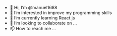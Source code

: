 - 👋 Hi, I’m @manuel1688
- 👀 I’m interested in improve my programming skills 
- 🌱 I’m currently learning React js
- 💞️ I’m looking to collaborate on ...
- 📫 How to reach me ...

<!---
manuel1688/manuel1688 is a ✨ special ✨ repository because its `README.md` (this file) appears on your GitHub profile.
You can click the Preview link to take a look at your changes.
--->
